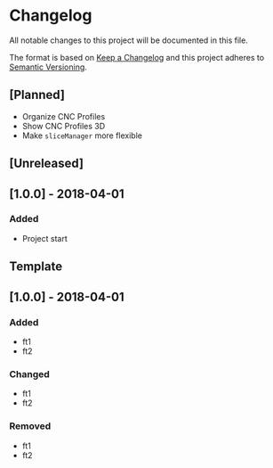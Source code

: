 # Changelog
All notable changes to this project will be documented in this file.

The format is based on [Keep a Changelog](http://keepachangelog.com/en/1.0.0/)
and this project adheres to [Semantic Versioning](http://semver.org/spec/v2.0.0.html).

## [Planned]
- Organize CNC Profiles
- Show CNC Profiles 3D
- Make `sliceManager` more flexible

## [Unreleased]

## [1.0.0] - 2018-04-01
### Added
- Project start






## Template


## [1.0.0] - 2018-04-01
### Added
- ft1
- ft2

### Changed
- ft1
- ft2

### Removed
- ft1
- ft2

